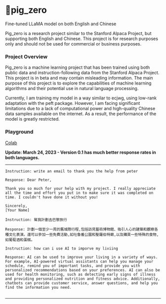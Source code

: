 # 🐖pig_zero

Fine-tuned LLaMA model on both English and Chinese

Pig_zero is a research project similar to the Stanford Alpaca Project, but supporting both English and Chinese. This project is for research purposes only and should not be used for commercial or business purposes.

### Project Overview

Pig_zero is a machine learning project that has been trained using both public data and instruction-following data from the Stanford Alpaca Project. This project is in beta and may contain misleading information. The main purpose of this project is to explore the capabilities of machine learning algorithms and their potential use in natural language processing.

Currently, I am training my model in a way similar to ecjwg, using low-rank adaptation with the peft package. However, I am facing significant limitations due to a lack of computational power and high-quality Chinese data samples available on the internet. As a result, the performance of the model is greatly restricted. 


### Playground
[Colab](https://colab.research.google.com/drive/1SClKxoSKvYeUpiilF7TtTZs-tHp6eucf?usp=sharing) 


**Update: March 24, 2023 - Version 0.1 has much better response rates in both languages.**

---

```
Instruction: write an email to thank you the help from peter

Response: Dear Peter,

Thank you so much for your help with my project. I really appreciate all the time and effort you put in to make sure it was completed on time. I couldn't have done it without you!

Sincerely,
[Your Name]
```

```
Instruction: 幫我計劃去巴黎旅行

Response: 計劃一個至少一周的舊城際行程,包括訪見藝術博物館、吸引人心的建築和觀察各種文化表演。還可以參加一些免費活動,如吐魯番公園和聖羅伯特廟,以及購買一些特殊的食物,如葡萄酒和蛋糕。
```

```
Instruction: how can i use AI to imporve my liviing

Response: AI can be used to improve your living in a variety of ways. For example, AI-powered virtual assistants can help you manage your schedule, remind you of important tasks, and provide you with personalized recommendations based on your preferences. AI can also be used for health monitoring, such as detecting early signs of illness and providing personalized nutrition and fitness advice. Additionally, chatbots can provide customer service, answer questions, and help you find the information you need.


```


---

